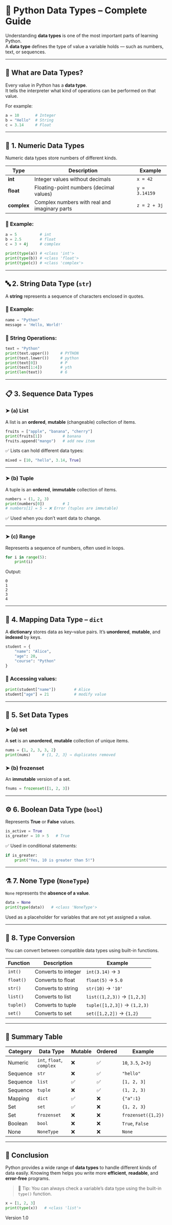 
# 🐍 Python Data Types – Complete Guide

Understanding **data types** is one of the most important parts of learning Python.  
A **data type** defines the type of value a variable holds — such as numbers, text, or sequences.

---

## 📘 What are Data Types?

Every value in Python has a **data type**.  
It tells the interpreter what kind of operations can be performed on that value.

For example:
```python
a = 10       # Integer
b = "Hello"  # String
c = 3.14     # Float
````

---

## 🧮 1. Numeric Data Types

Numeric data types store numbers of different kinds.

| Type        | Description                                   | Example       |
| ----------- | --------------------------------------------- | ------------- |
| **int**     | Integer values without decimals               | `x = 42`      |
| **float**   | Floating-point numbers (decimal values)       | `y = 3.14159` |
| **complex** | Complex numbers with real and imaginary parts | `z = 2 + 3j`  |

### 🔹 Example:

```python
a = 5          # int
b = 2.5        # float
c = 3 + 4j     # complex

print(type(a)) # <class 'int'>
print(type(b)) # <class 'float'>
print(type(c)) # <class 'complex'>
```

---

## 🔤 2. String Data Type (`str`)

A **string** represents a sequence of characters enclosed in quotes.

### 🔹 Example:

```python
name = "Python"
message = 'Hello, World!'
```

### 🔹 String Operations:

```python
text = "Python"
print(text.upper())     # PYTHON
print(text.lower())     # python
print(text[0])          # P
print(text[1:4])        # yth
print(len(text))        # 6
```

---

## 📋 3. Sequence Data Types

### ➤ (a) **List**

A list is an **ordered**, **mutable** (changeable) collection of items.

```python
fruits = ["apple", "banana", "cherry"]
print(fruits[1])         # banana
fruits.append("mango")   # add new item
```

✅ Lists can hold different data types:

```python
mixed = [10, "hello", 3.14, True]
```

---

### ➤ (b) **Tuple**

A tuple is an **ordered**, **immutable** collection of items.

```python
numbers = (1, 2, 3)
print(numbers[0])        # 1
# numbers[1] = 5 → ❌ Error (tuples are immutable)
```

✅ Used when you don’t want data to change.

---

### ➤ (c) **Range**

Represents a sequence of numbers, often used in loops.

```python
for i in range(5):
    print(i)
```

Output:

```
0
1
2
3
4
```

---

## 🧰 4. Mapping Data Type – `dict`

A **dictionary** stores data as key–value pairs.
It’s **unordered**, **mutable**, and **indexed** by keys.

```python
student = {
    "name": "Alice",
    "age": 20,
    "course": "Python"
}
```

### 🔹 Accessing values:

```python
print(student["name"])        # Alice
student["age"] = 21           # modify value
```

---

## 🧩 5. Set Data Types

### ➤ (a) **set**

A **set** is an **unordered**, **mutable** collection of unique items.

```python
nums = {1, 2, 3, 3, 2}
print(nums)     # {1, 2, 3} → duplicates removed
```

### ➤ (b) **frozenset**

An **immutable** version of a set.

```python
fnums = frozenset([1, 2, 3])
```

---

## ⚙️ 6. Boolean Data Type (`bool`)

Represents **True** or **False** values.

```python
is_active = True
is_greater = 10 > 5   # True
```

✅ Used in conditional statements:

```python
if is_greater:
    print("Yes, 10 is greater than 5!")
```

---

## ⚗️ 7. None Type (`NoneType`)

`None` represents the **absence of a value**.

```python
data = None
print(type(data))   # <class 'NoneType'>
```

Used as a placeholder for variables that are not yet assigned a value.

---

## 🧠 8. Type Conversion

You can convert between compatible data types using built-in functions.

| Function  | Description         | Example                      |
| --------- | ------------------- | ---------------------------- |
| `int()`   | Converts to integer | `int(3.14)` → `3`            |
| `float()` | Converts to float   | `float(5)` → `5.0`           |
| `str()`   | Converts to string  | `str(10)` → `'10'`           |
| `list()`  | Converts to list    | `list((1,2,3))` → `[1,2,3]`  |
| `tuple()` | Converts to tuple   | `tuple([1,2,3])` → `(1,2,3)` |
| `set()`   | Converts to set     | `set([1,2,2])` → `{1,2}`     |

---

## 🧾 Summary Table

| Category | Data Type                 | Mutable | Ordered | Example             |
| -------- | ------------------------- | ------- | ------- | ------------------- |
| Numeric  | `int`, `float`, `complex` | ❌       | ✅       | `10`, `3.5`, `2+3j` |
| Sequence | `str`                     | ❌       | ✅       | `"hello"`           |
| Sequence | `list`                    | ✅       | ✅       | `[1, 2, 3]`         |
| Sequence | `tuple`                   | ❌       | ✅       | `(1, 2, 3)`         |
| Mapping  | `dict`                    | ✅       | ❌       | `{"a":1}`           |
| Set      | `set`                     | ✅       | ❌       | `{1, 2, 3}`         |
| Set      | `frozenset`               | ❌       | ❌       | `frozenset({1,2})`  |
| Boolean  | `bool`                    | ❌       | ❌       | `True`, `False`     |
| None     | `NoneType`                | ❌       | ❌       | `None`              |

---

## 🎯 Conclusion

Python provides a wide range of **data types** to handle different kinds of data easily.
Knowing them helps you write more **efficient**, **readable**, and **error-free** programs.

> 🧩 Tip: You can always check a variable’s data type using the built-in `type()` function.

```python
x = [1, 2, 3]
print(type(x))   # <class 'list'>
```

Version 1.0

